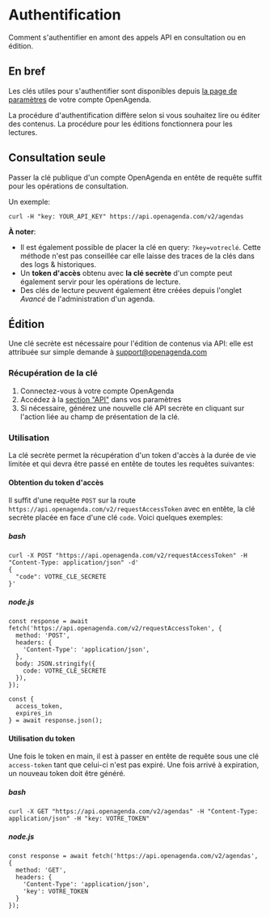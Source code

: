 # Authentification

Comment s'authentifier en amont des appels API en consultation ou en édition.

## En bref[​](#en-bref "Lien direct vers En bref")

Les clés utiles pour s'authentifier sont disponibles depuis [la page de paramètres](https://openagenda.com/settings/apiKey) de votre compte OpenAgenda.

La procédure d'authentification diffère selon si vous souhaitez lire ou éditer des contenus. La procédure pour les éditions fonctionnera pour les lectures.

## Consultation seule[​](#consultation-seule "Lien direct vers Consultation seule")

Passer la clé publique d'un compte OpenAgenda en entête de requête suffit pour les opérations de consultation.

Un exemple:

```
curl -H "key: YOUR_API_KEY" https://api.openagenda.com/v2/agendas
```

**À noter**:

* Il est également possible de placer la clé en query: `?key=votreclé`. Cette méthode n'est pas conseillée car elle laisse des traces de la clés dans des logs & historiques.
* Un **token d'accès** obtenu avec **la clé secrète** d'un compte peut également servir pour les opérations de lecture.
* Des clés de lecture peuvent également être créées depuis l'onglet *Avancé* de l'administration d'un agenda.

## Édition[​](#édition "Lien direct vers Édition")

Une clé secrète est nécessaire pour l'édition de contenus via API: elle est attribuée sur simple demande à <support@openagenda.com>

### Récupération de la clé[​](#récupération-de-la-clé "Lien direct vers Récupération de la clé")

1. Connectez-vous à votre compte OpenAgenda
2. Accédez à la [section "API"](https://openagenda.com/settings/apiKey) dans vos paramètres
3. Si nécessaire, générez une nouvelle clé API secrète en cliquant sur l'action liée au champ de présentation de la clé.

### Utilisation[​](#utilisation "Lien direct vers Utilisation")

La clé secrète permet la récupération d'un token d'accès à la durée de vie limitée et qui devra être passé en entête de toutes les requêtes suivantes:

#### Obtention du token d'accès[​](#obtention-du-token-daccès "Lien direct vers Obtention du token d'accès")

Il suffit d'une requête `POST` sur la route `https://api.openagenda.com/v2/requestAccessToken` avec en entête, la clé secrète placée en face d'une clé `code`. Voici quelques exemples:

##### bash[​](#bash "Lien direct vers bash")

```
curl -X POST "https://api.openagenda.com/v2/requestAccessToken" -H "Content-Type: application/json" -d'
{
  "code": VOTRE_CLE_SECRETE
}'
```

##### node.js[​](#nodejs "Lien direct vers node.js")

```
const response = await fetch('https://api.openagenda.com/v2/requestAccessToken', {
  method: 'POST',
  headers: {
    'Content-Type': 'application/json',
  },
  body: JSON.stringify({
    code: VOTRE_CLE_SECRETE
  }),
});

const {
  access_token,
  expires_in
} = await response.json();
```

#### Utilisation du token[​](#utilisation-du-token "Lien direct vers Utilisation du token")

Une fois le token en main, il est à passer en entête de requête sous une clé `access-token` tant que celui-ci n'est pas expiré. Une fois arrivé à expiration, un nouveau token doit être généré.

##### bash[​](#bash-1 "Lien direct vers bash")

```
curl -X GET "https://api.openagenda.com/v2/agendas" -H "Content-Type: application/json" -H "key: VOTRE_TOKEN"
```

##### node.js[​](#nodejs-1 "Lien direct vers node.js")

```
const response = await fetch('https://api.openagenda.com/v2/agendas', {
  method: 'GET',
  headers: {
    'Content-Type': 'application/json',
    'key': VOTRE_TOKEN
  }
});
```
